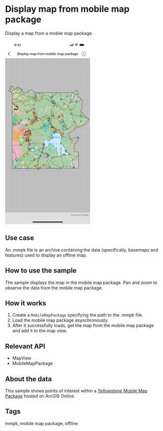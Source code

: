 # Display map from mobile map package

Display a map from a mobile map package.

![Image of display map from mobile map package](display-map-from-mobile-map-package.png)

## Use case

An .mmpk file is an archive containing the data (specifically, basemaps and features) used to display an offline map.

## How to use the sample

The sample displays the map in the mobile map package. Pan and zoom to observe the data from the mobile map package.

## How it works

1. Create a `MobileMapPackage` specifying the path to the .mmpk file.
2. Load the mobile map package asynchronously.
3. After it successfully loads, get the map from the mobile map package and add it to the map view.

## Relevant API

* MapView
* MobileMapPackage

## About the data

This sample shows points of interest within a [Yellowstone Mobile Map Package](https://www.arcgis.com/home/item.html?id=e1f3a7254cb845b09450f54937c16061) hosted on ArcGIS Online.

## Tags

mmpk, mobile map package, offline

